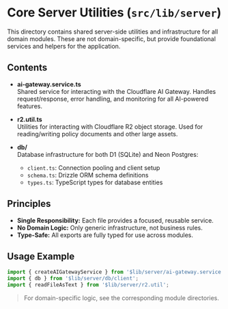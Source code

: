 # Core Server Utilities (`src/lib/server`)

This directory contains shared server-side utilities and infrastructure for all domain modules. These are not domain-specific, but provide foundational services and helpers for the application.

## Contents

- **ai-gateway.service.ts**  
  Shared service for interacting with the Cloudflare AI Gateway. Handles request/response, error handling, and monitoring for all AI-powered features.

- **r2.util.ts**  
  Utilities for interacting with Cloudflare R2 object storage. Used for reading/writing policy documents and other large assets.

- **db/**  
  Database infrastructure for both D1 (SQLite) and Neon Postgres:
  - `client.ts`: Connection pooling and client setup
  - `schema.ts`: Drizzle ORM schema definitions
  - `types.ts`: TypeScript types for database entities

## Principles

- **Single Responsibility:** Each file provides a focused, reusable service.
- **No Domain Logic:** Only generic infrastructure, not business rules.
- **Type-Safe:** All exports are fully typed for use across modules.

## Usage Example

```typescript
import { createAIGatewayService } from '$lib/server/ai-gateway.service';
import { db } from '$lib/server/db/client';
import { readFileAsText } from '$lib/server/r2.util';
```

> For domain-specific logic, see the corresponding module directories.
